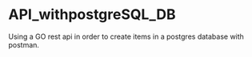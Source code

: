 # API_withpostgreSQL_DB
Using a GO rest api in order to create items in a postgres database with postman.
